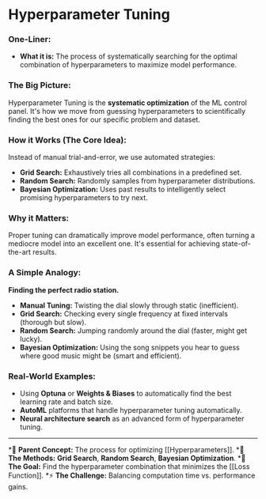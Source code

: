 # Hyperparameter Tuning

### One-Liner:
*   **What it is:** The process of systematically searching for the optimal combination of hyperparameters to maximize model performance.

### The Big Picture:
Hyperparameter Tuning is the **systematic optimization** of the ML control panel. It's how we move from guessing hyperparameters to scientifically finding the best ones for our specific problem and dataset.

### How it Works (The Core Idea):
Instead of manual trial-and-error, we use automated strategies:
- **Grid Search:** Exhaustively tries all combinations in a predefined set.
- **Random Search:** Randomly samples from hyperparameter distributions.
- **Bayesian Optimization:** Uses past results to intelligently select promising hyperparameters to try next.

### Why it Matters:
Proper tuning can dramatically improve model performance, often turning a mediocre model into an excellent one. It's essential for achieving state-of-the-art results.

### A Simple Analogy:
**Finding the perfect radio station.**
*   **Manual Tuning:** Twisting the dial slowly through static (inefficient).
*   **Grid Search:** Checking every single frequency at fixed intervals (thorough but slow).
*   **Random Search:** Jumping randomly around the dial (faster, might get lucky).
*   **Bayesian Optimization:** Using the song snippets you hear to guess where good music might be (smart and efficient).

### Real-World Examples:
*   Using **Optuna** or **Weights & Biases** to automatically find the best learning rate and batch size.
*   **AutoML** platforms that handle hyperparameter tuning automatically.
*   **Neural architecture search** as an advanced form of hyperparameter tuning.

---
*🌳 **Parent Concept:** The process for optimizing [[Hyperparameters]].
*🔧 **The Methods:** **Grid Search**, **Random Search**, **Bayesian Optimization**.
*🎯 **The Goal:** Find the hyperparameter combination that minimizes the [[Loss Function]].
*⚡ **The Challenge:** Balancing computation time vs. performance gains.
